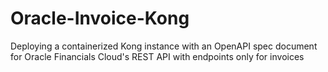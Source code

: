 # Oracle-Invoice-Kong
 Deploying a containerized Kong instance with an OpenAPI spec document for Oracle Financials Cloud's REST API with endpoints only for invoices
